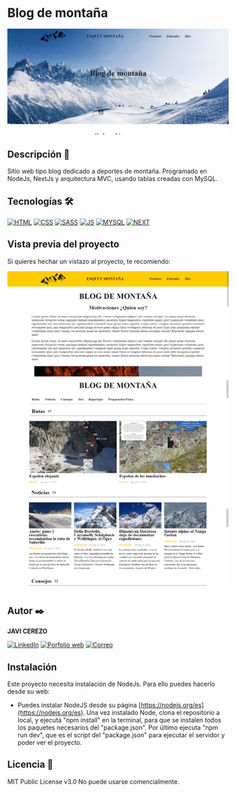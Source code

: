 # Blog de montaña
![Imagen del proyecto](https://raw.githubusercontent.com/javicerezo/blog-montana/master/public/assets/img/blog.png)

<!-- ## Ejemplo en vivo
- [Haz click para ver el proyecto](https://javicerezo.github.io/blog-montana/) 🚀 -->

## Descripción 📑
Sitio web tipo blog dedicado a deportes de montaña. Programado en NodeJs, NextJs y arquitectura MVC, usando tablas creadas con MySQL.

## Tecnologías 🛠
<!-- Iconos sacados de y https://github.com/alexandresanlim/Badges4-README.md-Profile -->
[![HTML](https://img.shields.io/badge/HTML5-E34F26?style=for-the-badge&logo=html5&logoColor=white)](https://es.wikipedia.org/wiki/HTML5)
[![CSS](https://img.shields.io/badge/CSS3-1572B6?style=for-the-badge&logo=css3&logoColor=white)](https://es.wikipedia.org/wiki/CSS)
[![SASS](https://img.shields.io/badge/Sass-CC6699?style=for-the-badge&logo=sass&logoColor=white)](https://es.wikipedia.org/wiki/Sass)
[![JS](https://img.shields.io/badge/JavaScript-F7DF1E?style=for-the-badge&logo=javascript&logoColor=black)](https://es.wikipedia.org/wiki/JavaScript)
[![MYSQL](https://img.shields.io/badge/MySQL-005C84?style=for-the-badge&logo=mysql&logoColor=white)](https://es.wikipedia.org/wiki/MySQL)
[![NEXT](https://img.shields.io/badge/next.js-000000?style=for-the-badge&logo=nextdotjs&logoColor=white)](https://es.wikipedia.org/wiki/NeXT)

## Vista previa del proyecto
Si quieres hechar un vistazo al proyecto, te recomiendo:

![Captura del proyecto](https://raw.githubusercontent.com/javicerezo/blog-montana/master/public/assets/img/blog2.png)
![Captura del proyecto](https://raw.githubusercontent.com/javicerezo/blog-montana/master/public/assets/img/blog3.png)
![Captura del proyecto](https://raw.githubusercontent.com/javicerezo/blog-montana/master/public/assets/img/blog4.png)

## Autor ✒️
**JAVI CEREZO**

[![LinkedIn](https://img.shields.io/badge/LinkedIn-0077B5?style=for-the-badge&logo=linkedin&logoColor=white)](https://www.linkedin.com/in/javicerezo/)
[![Porfolio web](https://img.shields.io/badge/website-000000?style=for-the-badge&logo=About.me&logoColor=white)](https://javicerezo.netlify.app/)
[![Correo](https://img.shields.io/badge/Gmail-D14836?style=for-the-badge&logo=gmail&logoColor=white)](<mailto:jc.webmob@gmail.com>)

## Instalación 
Este proyecto necesita instalación de NodeJs. Para ello puedes hacerlo desde su web:
+ Puedes instalar NodeJS desde su página [https://nodejs.org/es](https://nodejs.org/es).
Una vez instalado Node, clona el repositorio a local, y ejecuta "npm install" en la terminal, para que se instalen todos los paquetes necesarios del "package.json".
Por último ejecuta "npm run dev", que es el script del "package.json" para ejecutar el servidor y poder ver el proyecto.
  
## Licencia 📄
MIT Public License v3.0
No puede usarse comencialmente.